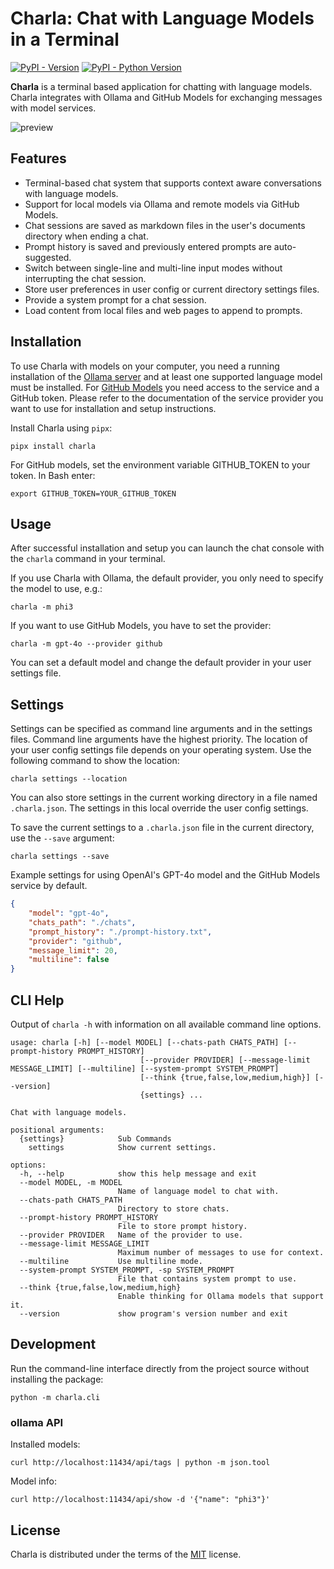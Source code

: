 # Charla: Chat with Language Models in a Terminal

[![PyPI - Version](https://img.shields.io/pypi/v/charla.svg)](https://pypi.org/project/charla)
[![PyPI - Python Version](https://img.shields.io/pypi/pyversions/charla.svg)](https://pypi.org/project/charla)

**Charla** is a terminal based application for chatting with language models. Charla integrates with Ollama and GitHub Models for exchanging messages with model services.

![preview](https://geeksta.net/img/tools/charla-chat-demo.gif)

## Features

* Terminal-based chat system that supports context aware conversations with language models.
* Support for local models via Ollama and remote models via GitHub Models.
* Chat sessions are saved as markdown files in the user's documents directory when ending a chat.
* Prompt history is saved and previously entered prompts are auto-suggested.
* Switch between single-line and multi-line input modes without interrupting the chat session.
* Store user preferences in user config or current directory settings files.
* Provide a system prompt for a chat session.
* Load content from local files and web pages to append to prompts.

## Installation

To use Charla with models on your computer, you need a running installation of the [Ollama server](https://ollama.com/download) and at least one supported language model must be installed. For [GitHub Models](https://github.com/marketplace/models) you need access to the service and a GitHub token. Please refer to the documentation of the service provider you want to use for installation and setup instructions.

Install Charla using `pipx`:

```console
pipx install charla
```

For GitHub models, set the environment variable GITHUB_TOKEN to your token. In Bash enter:

```console
export GITHUB_TOKEN=YOUR_GITHUB_TOKEN
```

## Usage

After successful installation and setup you can launch the chat console with the `charla` command in your terminal.

If you use Charla with Ollama, the default provider, you only need to specify the model to use, e.g.:

```console
charla -m phi3
```

If you want to use GitHub Models, you have to set the provider:

```console
charla -m gpt-4o --provider github
```

You can set a default model and change the default provider in your user settings file.

## Settings

Settings can be specified as command line arguments and in the settings files. Command line arguments have the highest priority. The location of your user config settings file depends on your operating system. Use the following command to show the location:

```console
charla settings --location
```

You can also store settings in the current working directory in a file named `.charla.json`. The settings in this local override the user config settings.

To save the current settings to a `.charla.json` file in the current directory, use the `--save` argument:

```console
charla settings --save
```

Example settings for using OpenAI's GPT-4o model and the GitHub Models service by default.

```json
{
    "model": "gpt-4o",
    "chats_path": "./chats",
    "prompt_history": "./prompt-history.txt",
    "provider": "github",
    "message_limit": 20,
    "multiline": false
}
```

## CLI Help

Output of `charla -h` with information on all available command line options.

<!-- START: DO NOT EDIT -->
```text
usage: charla [-h] [--model MODEL] [--chats-path CHATS_PATH] [--prompt-history PROMPT_HISTORY]
                             [--provider PROVIDER] [--message-limit MESSAGE_LIMIT] [--multiline] [--system-prompt SYSTEM_PROMPT]
                             [--think {true,false,low,medium,high}] [--version]
                             {settings} ...

Chat with language models.

positional arguments:
  {settings}            Sub Commands
    settings            Show current settings.

options:
  -h, --help            show this help message and exit
  --model MODEL, -m MODEL
                        Name of language model to chat with.
  --chats-path CHATS_PATH
                        Directory to store chats.
  --prompt-history PROMPT_HISTORY
                        File to store prompt history.
  --provider PROVIDER   Name of the provider to use.
  --message-limit MESSAGE_LIMIT
                        Maximum number of messages to use for context.
  --multiline           Use multiline mode.
  --system-prompt SYSTEM_PROMPT, -sp SYSTEM_PROMPT
                        File that contains system prompt to use.
  --think {true,false,low,medium,high}
                        Enable thinking for Ollama models that support it.
  --version             show program's version number and exit

```
<!-- END: DO NOT EDIT -->

## Development

Run the command-line interface directly from the project source without installing the package:

```console
python -m charla.cli
```

### ollama API

Installed models:

```console
curl http://localhost:11434/api/tags | python -m json.tool
```

Model info:

```console
curl http://localhost:11434/api/show -d '{"name": "phi3"}'
```

## License

Charla is distributed under the terms of the [MIT](https://spdx.org/licenses/MIT.html) license.
